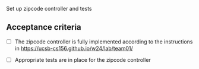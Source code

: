 Set up zipcode controller and tests

## Acceptance criteria

- [ ] The zipcode  controller is fully implemented according to the instructions in <https://ucsb-cs156.github.io/w24/lab/team01/>
- [ ] Appropriate tests are in place for the zipcode  controller

